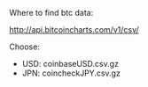 Where to find btc data:

http://api.bitcoincharts.com/v1/csv/

Choose:
  - USD: coinbaseUSD.csv.gz 
  - JPN: coincheckJPY.csv.gz  
